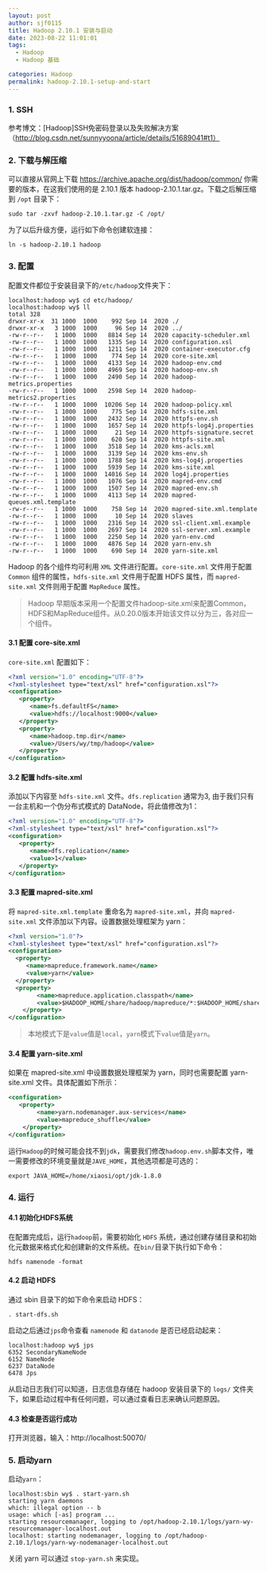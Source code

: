 ```yaml
---
layout: post
author: sjf0115
title: Hadoop 2.10.1 安装与启动
date: 2023-08-22 11:01:01
tags:
  - Hadoop
  - Hadoop 基础

categories: Hadoop
permalink: hadoop-2.10.1-setup-and-start
---
```


### 1. SSH

参考博文：[Hadoop]SSH免密码登录以及失败解决方案（http://blog.csdn.net/sunnyyoona/article/details/51689041#t1）

### 2. 下载与解压缩

可以直接从官网上下载 https://archive.apache.org/dist/hadoop/common/ 你需要的版本，在这我们使用的是 2.10.1 版本 hadoop-2.10.1.tar.gz。下载之后解压缩到 `/opt` 目录下：
```
sudo tar -zxvf hadoop-2.10.1.tar.gz -C /opt/
```

为了以后升级方便，运行如下命令创建软连接：
```
ln -s hadoop-2.10.1 hadoop
```

### 3. 配置

配置文件都位于安装目录下的`/etc/hadoop`文件夹下：
```
localhost:hadoop wy$ cd etc/hadoop/
localhost:hadoop wy$ ll
total 328
drwxr-xr-x  31 1000  1000    992 Sep 14  2020 ./
drwxr-xr-x   3 1000  1000     96 Sep 14  2020 ../
-rw-r--r--   1 1000  1000   8814 Sep 14  2020 capacity-scheduler.xml
-rw-r--r--   1 1000  1000   1335 Sep 14  2020 configuration.xsl
-rw-r--r--   1 1000  1000   1211 Sep 14  2020 container-executor.cfg
-rw-r--r--   1 1000  1000    774 Sep 14  2020 core-site.xml
-rw-r--r--   1 1000  1000   4133 Sep 14  2020 hadoop-env.cmd
-rw-r--r--   1 1000  1000   4969 Sep 14  2020 hadoop-env.sh
-rw-r--r--   1 1000  1000   2490 Sep 14  2020 hadoop-metrics.properties
-rw-r--r--   1 1000  1000   2598 Sep 14  2020 hadoop-metrics2.properties
-rw-r--r--   1 1000  1000  10206 Sep 14  2020 hadoop-policy.xml
-rw-r--r--   1 1000  1000    775 Sep 14  2020 hdfs-site.xml
-rw-r--r--   1 1000  1000   2432 Sep 14  2020 httpfs-env.sh
-rw-r--r--   1 1000  1000   1657 Sep 14  2020 httpfs-log4j.properties
-rw-r--r--   1 1000  1000     21 Sep 14  2020 httpfs-signature.secret
-rw-r--r--   1 1000  1000    620 Sep 14  2020 httpfs-site.xml
-rw-r--r--   1 1000  1000   3518 Sep 14  2020 kms-acls.xml
-rw-r--r--   1 1000  1000   3139 Sep 14  2020 kms-env.sh
-rw-r--r--   1 1000  1000   1788 Sep 14  2020 kms-log4j.properties
-rw-r--r--   1 1000  1000   5939 Sep 14  2020 kms-site.xml
-rw-r--r--   1 1000  1000  14016 Sep 14  2020 log4j.properties
-rw-r--r--   1 1000  1000   1076 Sep 14  2020 mapred-env.cmd
-rw-r--r--   1 1000  1000   1507 Sep 14  2020 mapred-env.sh
-rw-r--r--   1 1000  1000   4113 Sep 14  2020 mapred-queues.xml.template
-rw-r--r--   1 1000  1000    758 Sep 14  2020 mapred-site.xml.template
-rw-r--r--   1 1000  1000     10 Sep 14  2020 slaves
-rw-r--r--   1 1000  1000   2316 Sep 14  2020 ssl-client.xml.example
-rw-r--r--   1 1000  1000   2697 Sep 14  2020 ssl-server.xml.example
-rw-r--r--   1 1000  1000   2250 Sep 14  2020 yarn-env.cmd
-rw-r--r--   1 1000  1000   4876 Sep 14  2020 yarn-env.sh
-rw-r--r--   1 1000  1000    690 Sep 14  2020 yarn-site.xml
```
Hadoop 的各个组件均可利用 `XML` 文件进行配置。`core-site.xml` 文件用于配置 `Common` 组件的属性，`hdfs-site.xml` 文件用于配置 HDFS 属性，而 `mapred-site.xml` 文件则用于配置 `MapReduce` 属性。

> Hadoop 早期版本采用一个配置文件hadoop-site.xml来配置Common，HDFS和MapReduce组件。从0.20.0版本开始该文件以分为三，各对应一个组件。

#### 3.1 配置 core-site.xml

`core-site.xml` 配置如下：
```xml
<?xml version="1.0" encoding="UTF-8"?>
<?xml-stylesheet type="text/xsl" href="configuration.xsl"?>
<configuration>
   <property>
      <name>fs.defaultFS</name>
      <value>hdfs://localhost:9000</value>
   </property>
   <property>
      <name>hadoop.tmp.dir</name>
      <value>/Users/wy/tmp/hadoop</value>
   </property>
</configuration>
```

#### 3.2 配置 hdfs-site.xml

添加以下内容至 `hdfs-site.xml` 文件。`dfs.replication` 通常为3, 由于我们只有一台主机和一个伪分布式模式的 DataNode，将此值修改为1：
```xml
<?xml version="1.0" encoding="UTF-8"?>
<?xml-stylesheet type="text/xsl" href="configuration.xsl"?>
<configuration>
   <property>
      <name>dfs.replication</name>
      <value>1</value>
   </property>
</configuration>
```

#### 3.3 配置 mapred-site.xml

将 `mapred-site.xml.template` 重命名为 `mapred-site.xml`，并向 `mapred-site.xml` 文件添加以下内容。设置数据处理框架为 yarn：
```xml
<?xml version="1.0"?>
<?xml-stylesheet type="text/xsl" href="configuration.xsl"?>
<configuration>
  <property>
     <name>mapreduce.framework.name</name>
     <value>yarn</value>
  </property>
  <property>
        <name>mapreduce.application.classpath</name>
        <value>$HADOOP_HOME/share/hadoop/mapreduce/*:$HADOOP_HOME/share/hadoop/mapreduce/lib/*</value>
    </property>
</configuration>
```
> 本地模式下是`value`值是`local`，`yarn`模式下`value`值是`yarn`。

#### 3.4 配置 yarn-site.xml

如果在 mapred-site.xml 中设置数据处理框架为 yarn，同时也需要配置 yarn-site.xml 文件。具体配置如下所示：
```xml
<configuration>
   <property>
        <name>yarn.nodemanager.aux-services</name>
        <value>mapreduce_shuffle</value>
    </property>
</configuration>
```
运行`Hadoop`的时候可能会找不到`jdk`，需要我们修改`hadoop.env.sh`脚本文件，唯一需要修改的环境变量就是`JAVE_HOME`，其他选项都是可选的：
```
export JAVA_HOME=/home/xiaosi/opt/jdk-1.8.0
```

### 4. 运行

#### 4.1 初始化HDFS系统

在配置完成后，运行`hadoop`前，需要初始化 `HDFS` 系统，通过创建存储目录和初始化元数据来格式化和创建新的文件系统。在`bin/`目录下执行如下命令：
```
hdfs namenode -format
```
#### 4.2 启动 HDFS

通过 sbin 目录下的如下命令来启动 HDFS：
```
. start-dfs.sh
```
启动之后通过`jps`命令查看 `namenode` 和 `datanode` 是否已经启动起来：
```
localhost:hadoop wy$ jps
6352 SecondaryNameNode
6152 NameNode
6237 DataNode
6478 Jps
```
从启动日志我们可以知道，日志信息存储在 hadoop 安装目录下的 `logs/` 文件夹下，如果启动过程中有任何问题，可以通过查看日志来确认问题原因。

#### 4.3 检查是否运行成功

打开浏览器，输入：http://localhost:50070/

### 5. 启动yarn

启动`yarn`：
```
localhost:sbin wy$ . start-yarn.sh
starting yarn daemons
which: illegal option -- b
usage: which [-as] program ...
starting resourcemanager, logging to /opt/hadoop-2.10.1/logs/yarn-wy-resourcemanager-localhost.out
localhost: starting nodemanager, logging to /opt/hadoop-2.10.1/logs/yarn-wy-nodemanager-localhost.out
```
关闭 yarn 可以通过 `stop-yarn.sh` 来实现。
